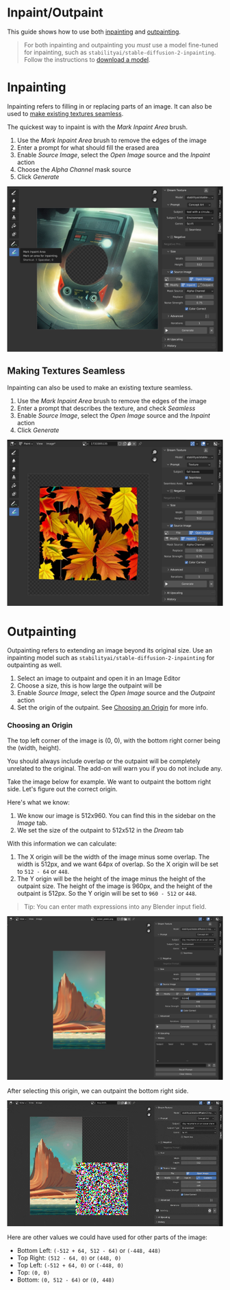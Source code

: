 # Inpaint/Outpaint

This guide shows how to use both [inpainting](#inpainting) and [outpainting](#outpainting).

> For both inpainting and outpainting you *must* use a model fine-tuned for inpainting, such as `stabilityai/stable-diffusion-2-inpainting`. Follow the instructions to [download a model](setup.md#download-a-model).

# Inpainting
Inpainting refers to filling in or replacing parts of an image. It can also be used to [make existing textures seamless](#making-textures-seamless).

The quickest way to inpaint is with the *Mark Inpaint Area* brush.

1. Use the *Mark Inpaint Area* brush to remove the edges of the image
2. Enter a prompt for what should fill the erased area
3. Enable *Source Image*, select the *Open Image* source and the *Inpaint* action
4. Choose the *Alpha Channel* mask source
5. Click *Generate*

![](assets/inpaint_outpaint/inpaint.png)

## Making Textures Seamless
Inpainting can also be used to make an existing texture seamless.

1. Use the *Mark Inpaint Area* brush to remove the edges of the image
2. Enter a prompt that describes the texture, and check *Seamless*
3. Enable *Source Image*, select the *Open Image* source and the *Inpaint* action
4. Click *Generate*

![](assets/inpaint_outpaint/seamless_inpaint.png)

# Outpainting
Outpainting refers to extending an image beyond its original size. Use an inpainting model such as `stabilityai/stable-diffusion-2-inpainting` for outpainting as well.

1. Select an image to outpaint and open it in an Image Editor
2. Choose a size, this is how large the outpaint will be
3. Enable *Source Image*, select the *Open Image* source and the *Outpaint* action
4. Set the origin of the outpaint. See [Choosing an Origin](#choosing-an-origin) for more info.

### Choosing an Origin
The top left corner of the image is (0, 0), with the bottom right corner being the (width, height).

You should always include overlap or the outpaint will be completely unrelated to the original. The add-on will warn you if you do not include any.

Take the image below for example. We want to outpaint the bottom right side. Let's figure out the correct origin.

Here's what we know:
1. We know our image is 512x960. You can find this in the sidebar on the *Image* tab.
2. We set the size of the outpaint to 512x512 in the *Dream* tab

With this information we can calculate:
1. The X origin will be the width of the image minus some overlap. The width is 512px, and we want 64px of overlap. So the X origin will be set to `512 - 64` or `448`.
2. The Y origin will be the height of the image minus the height of the outpaint size. The height of the image is 960px, and the height of the outpaint is 512px. So the Y origin will be set to `960 - 512` or `448`.

> Tip: You can enter math expressions into any Blender input field.

![](assets/inpaint_outpaint/outpaint_origin.png)

After selecting this origin, we can outpaint the bottom right side.

![](assets/inpaint_outpaint/outpaint.gif)

Here are other values we could have used for other parts of the image:

* Bottom Left: `(-512 + 64, 512 - 64)` or `(-448, 448)`
* Top Right: `(512 - 64, 0)` or `(448, 0)`
* Top Left: `(-512 + 64, 0)` or `(-448, 0)`
* Top: `(0, 0)`
* Bottom: `(0, 512 - 64)` or `(0, 448)`
